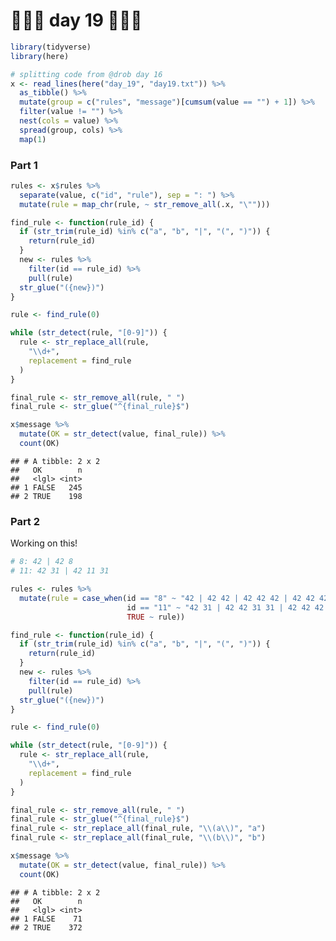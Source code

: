 🎄🎄🎄 day 19 🎄🎄🎄
================

``` r
library(tidyverse)
library(here)

# splitting code from @drob day 16
x <- read_lines(here("day_19", "day19.txt")) %>% 
  as_tibble() %>% 
  mutate(group = c("rules", "message")[cumsum(value == "") + 1]) %>% 
  filter(value != "") %>% 
  nest(cols = value) %>% 
  spread(group, cols) %>% 
  map(1)
```

### Part 1

``` r
rules <- x$rules %>%
  separate(value, c("id", "rule"), sep = ": ") %>%
  mutate(rule = map_chr(rule, ~ str_remove_all(.x, "\"")))

find_rule <- function(rule_id) {
  if (str_trim(rule_id) %in% c("a", "b", "|", "(", ")")) {
    return(rule_id)
  }
  new <- rules %>%
    filter(id == rule_id) %>%
    pull(rule)
  str_glue("({new})")
}

rule <- find_rule(0)

while (str_detect(rule, "[0-9]")) {
  rule <- str_replace_all(rule,
    "\\d+",
    replacement = find_rule
  )
}

final_rule <- str_remove_all(rule, " ") 
final_rule <- str_glue("^{final_rule}$")

x$message %>%
  mutate(OK = str_detect(value, final_rule)) %>% 
  count(OK)
```

    ## # A tibble: 2 x 2
    ##   OK        n
    ##   <lgl> <int>
    ## 1 FALSE   245
    ## 2 TRUE    198

### Part 2

Working on this!

``` r
# 8: 42 | 42 8
# 11: 42 31 | 42 11 31

rules <- rules %>%
  mutate(rule = case_when(id == "8" ~ "42 | 42 42 | 42 42 42 | 42 42 42 42 | 42 42 42 42 42",
                          id == "11" ~ "42 31 | 42 42 31 31 | 42 42 42 31 31 31 | 42 42 42 42 31 31 31 31",
                          TRUE ~ rule))

find_rule <- function(rule_id) {
  if (str_trim(rule_id) %in% c("a", "b", "|", "(", ")")) {
    return(rule_id)
  }
  new <- rules %>%
    filter(id == rule_id) %>%
    pull(rule)
  str_glue("({new})")
}

rule <- find_rule(0)

while (str_detect(rule, "[0-9]")) {
  rule <- str_replace_all(rule,
    "\\d+",
    replacement = find_rule
  )
}

final_rule <- str_remove_all(rule, " ") 
final_rule <- str_glue("^{final_rule}$")
final_rule <- str_replace_all(final_rule, "\\(a\\)", "a")
final_rule <- str_replace_all(final_rule, "\\(b\\)", "b")

x$message %>%
  mutate(OK = str_detect(value, final_rule)) %>% 
  count(OK)
```

    ## # A tibble: 2 x 2
    ##   OK        n
    ##   <lgl> <int>
    ## 1 FALSE    71
    ## 2 TRUE    372
